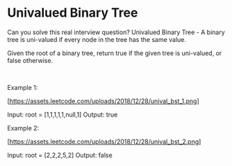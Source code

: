 # Univalued Binary Tree

Can you solve this real interview question? Univalued Binary Tree - A binary tree is uni-valued if every node in the tree has the same value.

Given the root of a binary tree, return true if the given tree is uni-valued, or false otherwise.

 

Example 1:

[https://assets.leetcode.com/uploads/2018/12/28/unival_bst_1.png]


Input: root = [1,1,1,1,1,null,1]
Output: true


Example 2:

[https://assets.leetcode.com/uploads/2018/12/28/unival_bst_2.png]


Input: root = [2,2,2,5,2]
Output: false